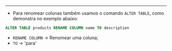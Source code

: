 ___
- Para renomear colunas também usamos o comando `ALTER TABLE`, como demonstra no exemplo abaixo:
```sql
ALTER TABLE products RENAME COLUMN name TO description
```
- `RENAME COLUMN` -> Renomear uma coluna;
- `TO` -> 'para'